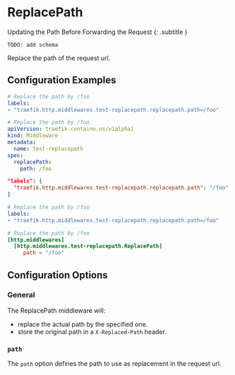# ReplacePath

Updating the Path Before Forwarding the Request
{: .subtitle }

`TODO: add schema`

Replace the path of the request url.

## Configuration Examples

```yaml tab="Docker"
# Replace the path by /foo
labels:
- "traefik.http.middlewares.test-replacepath.replacepath.path=/foo"
```

```yaml tab="Kubernetes"
# Replace the path by /foo
apiVersion: traefik.containo.us/v1alpha1
kind: Middleware
metadata:
  name: test-replacepath
spec:
  replacePath:
    path: /foo
```

```json tab="Marathon"
"labels": {
  "traefik.http.middlewares.test-replacepath.replacepath.path": "/foo"
}
```

```yaml tab="Rancher"
# Replace the path by /foo
labels:
- "traefik.http.middlewares.test-replacepath.replacepath.path=/foo"
```

```toml tab="File"
# Replace the path by /foo
[http.middlewares]
  [http.middlewares.test-replacepath.ReplacePath]
     path = "/foo"
```

## Configuration Options

### General

The ReplacePath middleware will:

- replace the actual path by the specified one.
- store the original path in a `X-Replaced-Path` header.

### `path`

The `path` option defines the path to use as replacement in the request url.
